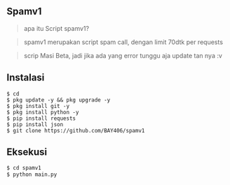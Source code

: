 ## Spamv1
> apa itu Script spamv1?

> spamv1 merupakan script spam call, dengan limit 70dtk per requests

> scrip Masi Beta, jadi jika ada yang error tunggu aja update tan nya  :v

## Instalasi
```
$ cd
$ pkg update -y && pkg upgrade -y
$ pkg install git -y
$ pkg install python -y
$ pip install requests
$ pip install json
$ git clone https://github.com/BAY406/spamv1
```
## Eksekusi
```python
$ cd spamv1
$ python main.py
```
